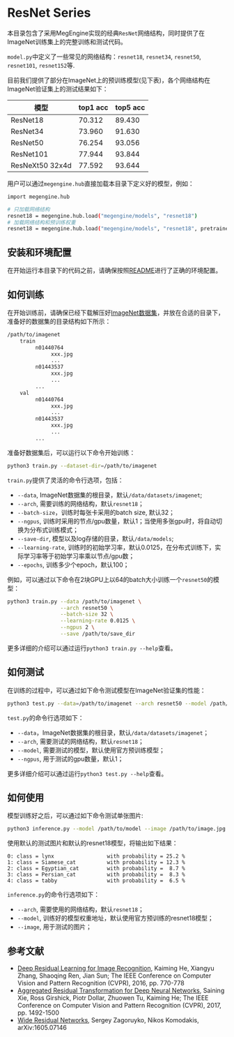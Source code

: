 # ResNet Series

本目录包含了采用MegEngine实现的经典`ResNet`网络结构，同时提供了在ImageNet训练集上的完整训练和测试代码。

`model.py`中定义了一些常见的网络结构：`resnet18`, `resnet34`, `resnet50`, `resnet101`, `resnet152`等.

目前我们提供了部分在ImageNet上的预训练模型(见下表)，各个网络结构在ImageNet验证集上的测试结果如下：

| 模型 | top1 acc | top5 acc |
| --- | --- | --- |
| ResNet18 |  70.312  |  89.430  | 
| ResNet34 |  73.960  |  91.630  | 
| ResNet50 | 76.254 | 93.056 | 
| ResNet101 | 77.944 | 93.844 | 
| ResNeXt50 32x4d | 77.592 | 93.644 | 

用户可以通过`megengine.hub`直接加载本目录下定义好的模型，例如：

```bash
import megengine.hub

# 只加载网络结构
resnet18 = megengine.hub.load("megengine/models", "resnet18")
# 加载网络结构和预训练权重
resnet18 = megengine.hub.load("megengine/models", "resnet18", pretrained=True)
```

## 安装和环境配置

在开始运行本目录下的代码之前，请确保按照[README](../../../../README.md)进行了正确的环境配置。

## 如何训练

在开始训练前，请确保已经下载解压好[ImageNet数据集](http://image-net.org/download)，并放在合适的目录下，准备好的数据集的目录结构如下所示：

```bash
/path/to/imagenet
    train
         n01440764
              xxx.jpg
              ...
         n01443537
              xxx.jpg
              ...
         ...
    val
         n01440764
              xxx.jpg
              ...
         n01443537
              xxx.jpg
              ...
         ...
```

准备好数据集后，可以运行以下命令开始训练：

```bash
python3 train.py --dataset-dir=/path/to/imagenet
```

`train.py`提供了灵活的命令行选项，包括：

- `--data`, ImageNet数据集的根目录，默认`/data/datasets/imagenet`;
- `--arch`, 需要训练的网络结构，默认`resnet18`；
- `--batch-size`，训练时每张卡采用的batch size, 默认32；
- `--ngpus`, 训练时采用的节点/gpu数量，默认1；当使用多张gpu时，将自动切换为分布式训练模式；
- `--save-dir`, 模型以及log存储的目录，默认`/data/models`;
- `--learning-rate`, 训练时的初始学习率，默认0.0125，在分布式训练下，实际学习率等于初始学习率乘以节点/gpu数；
- `--epochs`, 训练多少个epoch，默认100；

例如，可以通过以下命令在2块GPU上以64的batch大小训练一个`resnet50`的模型：

```bash
python3 train.py --data /path/to/imagenet \
                 --arch resnet50 \
                 --batch-size 32 \
                 --learning-rate 0.0125 \
                 --ngpus 2 \
                 --save /path/to/save_dir
```

更多详细的介绍可以通过运行`python3 train.py --help`查看。

## 如何测试

在训练的过程中，可以通过如下命令测试模型在ImageNet验证集的性能：

```bash
python3 test.py --data=/path/to/imagenet --arch resnet50 --model /path/to/model --ngpus 1
```

`test.py`的命令行选项如下：

- `--data`，ImageNet数据集的根目录，默认`/data/datasets/imagenet`；
- `--arch`, 需要测试的网络结构，默认`resnet18`；
- `--model`, 需要测试的模型，默认使用官方预训练模型；
- `--ngpus`, 用于测试的gpu数量，默认1；

更多详细介绍可以通过运行`python3 test.py --help`查看。

## 如何使用

模型训练好之后，可以通过如下命令测试单张图片:

```bash
python3 inference.py --model /path/to/model --image /path/to/image.jpg
```

使用默认的测试图片和默认的resnet18模型，将输出如下结果：
```
0: class = lynx                 with probability = 25.2 %
1: class = Siamese_cat          with probability = 12.3 %
2: class = Egyptian_cat         with probability =  8.7 %
3: class = Persian_cat          with probability =  8.3 %
4: class = tabby                with probability =  6.5 %
```

`inference.py`的命令行选项如下：

- `--arch`, 需要使用的网络结构，默认`resnet18`；
- `--model`, 训练好的模型权重地址，默认使用官方预训练的resnet18模型；
- `--image`, 用于测试的图片；

## 参考文献

- [Deep Residual Learning for Image Recognition](http://openaccess.thecvf.com/content_cvpr_2016/papers/He_Deep_Residual_Learning_CVPR_2016_paper.pdf), Kaiming He, Xiangyu Zhang, Shaoqing Ren, Jian Sun; The IEEE Conference on Computer Vision and Pattern Recognition (CVPR), 2016, pp. 770-778
- [Aggregated Residual Transformation for Deep Neural Networks](http://openaccess.thecvf.com/content_cvpr_2017/papers/Xie_Aggregated_Residual_Transformations_CVPR_2017_paper.pdf), Saining Xie, Ross Girshick, Piotr Dollar, Zhuowen Tu, Kaiming He; The IEEE Conference on Computer Vision and Pattern Recognition (CVPR), 2017, pp. 1492-1500
- [Wide Residual Networks](https://arxiv.org/pdf/1605.07146.pdf), Sergey Zagoruyko, Nikos Komodakis, arXiv:1605.07146
